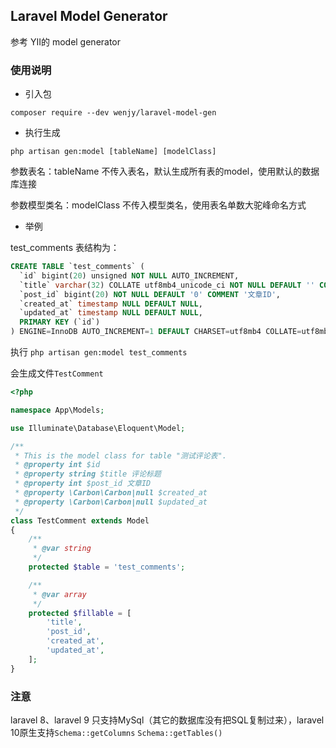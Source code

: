 ## Laravel Model Generator

参考 YII的 model generator

### 使用说明

- 引入包
```shell
composer require --dev wenjy/laravel-model-gen
```

- 执行生成
```shell
php artisan gen:model [tableName] [modelClass]
```

参数表名：tableName
不传入表名，默认生成所有表的model，使用默认的数据库连接

参数模型类名：modelClass
不传入模型类名，使用表名单数大驼峰命名方式

- 举例

test_comments 表结构为：
```sql
CREATE TABLE `test_comments` (
  `id` bigint(20) unsigned NOT NULL AUTO_INCREMENT,
  `title` varchar(32) COLLATE utf8mb4_unicode_ci NOT NULL DEFAULT '' COMMENT '评论标题',
  `post_id` bigint(20) NOT NULL DEFAULT '0' COMMENT '文章ID',
  `created_at` timestamp NULL DEFAULT NULL,
  `updated_at` timestamp NULL DEFAULT NULL,
  PRIMARY KEY (`id`)
) ENGINE=InnoDB AUTO_INCREMENT=1 DEFAULT CHARSET=utf8mb4 COLLATE=utf8mb4_unicode_ci;
```

执行 `php artisan gen:model test_comments`

会生成文件`TestComment`
```php
<?php

namespace App\Models;

use Illuminate\Database\Eloquent\Model;

/**
 * This is the model class for table "测试评论表".
 * @property int $id
 * @property string $title 评论标题
 * @property int $post_id 文章ID
 * @property \Carbon\Carbon|null $created_at
 * @property \Carbon\Carbon|null $updated_at
 */
class TestComment extends Model
{
    /**
     * @var string
     */
    protected $table = 'test_comments';

    /**
     * @var array
     */
    protected $fillable = [
        'title',
        'post_id',
        'created_at',
        'updated_at',
    ];
}

```

### 注意

laravel 8、laravel 9 只支持MySql（其它的数据库没有把SQL复制过来），laravel 10原生支持`Schema::getColumns` `Schema::getTables()`
